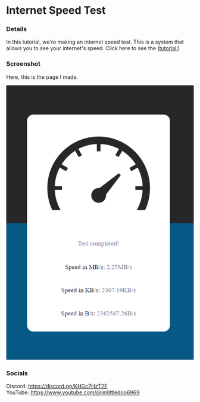 # Internet Speed Test

### Details
In this tutorial, we're making an internet speed test. This is a system that allows you to see your internet's speed. Click here to see the ([tutorial!](https://))

### Screenshot

Here, this is the page I made.

![screenshot](screenshot.png)

### Socials

Discord: https://discord.gg/KHGc7HzT2E <br> YouTube: https://www.youtube.com/@imlittledoo6969
